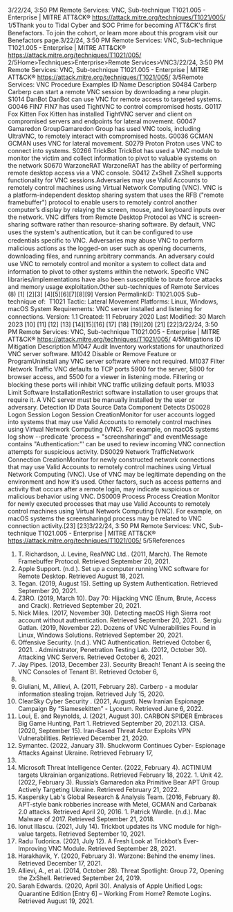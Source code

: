 3/22/24, 3:50 PM Remote Services: VNC, Sub-technique T1021.005 - Enterprise | MITRE ATT&CK®
https://attack.mitre.org/techniques/T1021/005/ 1/5Thank you to Tidal Cyber and SOC Prime for becoming ATT&CK's ﬁrst Benefactors. To join the cohort, or learn more about this program visit our
Benefactors page.3/22/24, 3:50 PM Remote Services: VNC, Sub-technique T1021.005 - Enterprise | MITRE ATT&CK®
https://attack.mitre.org/techniques/T1021/005/ 2/5Home>Techniques>Enterprise>Remote Services>VNC3/22/24, 3:50 PM Remote Services: VNC, Sub-technique T1021.005 - Enterprise | MITRE ATT&CK®
https://attack.mitre.org/techniques/T1021/005/ 3/5Remote Services: VNC
Procedure Examples
ID Name Description
S0484 Carberp Carberp can start a remote VNC session by downloading a new plugin.
S1014 DanBot DanBot can use VNC for remote access to targeted systems.
G0046 FIN7 FIN7 has used TightVNC to control compromised hosts.
G0117 Fox Kitten Fox Kitten has installed TightVNC server and client on compromised servers and endpoints for lateral
movement.
G0047 Gamaredon
GroupGamaredon Group has used VNC tools, including UltraVNC, to remotely interact with compromised hosts.
G0036 GCMAN GCMAN uses VNC for lateral movement.
S0279 Proton Proton uses VNC to connect into systems.
S0266 TrickBot TrickBot has used a VNC module to monitor the victim and collect information to pivot to valuable
systems on the network 
S0670 WarzoneRAT WarzoneRAT has the ability of performing remote desktop access via a VNC console.
S0412 ZxShell ZxShell supports functionality for VNC sessions.Adversaries may use Valid Accounts to remotely control machines using Virtual Network Computing (VNC). VNC is a platform-independent
desktop sharing system that uses the RFB ("remote framebuffer") protocol to enable users to remotely control another computer’s display by
relaying the screen, mouse, and keyboard inputs over the network.
VNC differs from Remote Desktop Protocol as VNC is screen-sharing software rather than resource-sharing software. By default, VNC uses
the system's authentication, but it can be conﬁgured to use credentials speciﬁc to VNC.
Adversaries may abuse VNC to perform malicious actions as the logged-on user such as opening documents, downloading ﬁles, and running
arbitrary commands. An adversary could use VNC to remotely control and monitor a system to collect data and information to pivot to other
systems within the network. Speciﬁc VNC libraries/implementations have also been susceptible to brute force attacks and memory usage
exploitation.Other sub-techniques of Remote Services (8)
[1]
[2][3]
[4][5][6][7][8][9]
Version PermalinkID: T1021.005
Sub-technique of:  T1021
 
Tactic: Lateral Movement
 
Platforms: Linux, Windows, macOS
 
System Requirements: VNC server installed and listening for connections.
Version: 1.1
Created: 11 February 2020
Last Modiﬁed: 30 March 2023
[10]
[11]
[12]
[13]
[14][15][16]
[17]
[18]
[19][20]
[21]
[22]3/22/24, 3:50 PM Remote Services: VNC, Sub-technique T1021.005 - Enterprise | MITRE ATT&CK®
https://attack.mitre.org/techniques/T1021/005/ 4/5Mitigations
ID Mitigation Description
M1047 Audit Inventory workstations for unauthorized VNC server software.
M1042 Disable or Remove
Feature or ProgramUninstall any VNC server software where not required.
M1037 Filter Network Traﬃc VNC defaults to TCP ports 5900 for the server, 5800 for browser access, and 5500 for a viewer in
listening mode. Filtering or blocking these ports will inhibit VNC traﬃc utilizing default ports.
M1033 Limit Software
InstallationRestrict software installation to user groups that require it. A VNC server must be manually
installed by the user or adversary.
Detection
ID Data Source Data Component Detects
DS0028 Logon Session Logon Session
CreationMonitor for user accounts logged into systems that may use Valid Accounts to
remotely control machines using Virtual Network Computing (VNC). For example, on
macOS systems log show --predicate 'process = "screensharingd" and
eventMessage contains "Authentication:"' can be used to review incoming VNC
connection attempts for suspicious activity.
DS0029 Network TraﬃcNetwork
Connection
CreationMonitor for newly constructed network connections that may use Valid Accounts to
remotely control machines using Virtual Network Computing (VNC). Use of VNC may be
legitimate depending on the environment and how it’s used. Other factors, such as
access patterns and activity that occurs after a remote login, may indicate suspicious
or malicious behavior using VNC.
DS0009 Process Process Creation Monitor for newly executed processes that may use Valid Accounts to remotely control
machines using Virtual Network Computing (VNC). For example, on macOS systems
the screensharingd process may be related to VNC connection activity.[23]
[23]3/22/24, 3:50 PM Remote Services: VNC, Sub-technique T1021.005 - Enterprise | MITRE ATT&CK®
https://attack.mitre.org/techniques/T1021/005/ 5/5References
1. T. Richardson, J. Levine, RealVNC Ltd.. (2011, March). The
Remote Framebuffer Protocol. Retrieved September 20, 2021.
2. Apple Support. (n.d.). Set up a computer running VNC
software for Remote Desktop. Retrieved August 18, 2021.
3. Tegan. (2019, August 15). Setting up System Authentication.
Retrieved September 20, 2021.
4. Z3RO. (2019, March 10). Day 70: Hijacking VNC (Enum, Brute,
Access and Crack). Retrieved September 20, 2021.
5. Nick Miles. (2017, November 30). Detecting macOS High
Sierra root account without authentication. Retrieved
September 20, 2021.
 . Sergiu Gatlan. (2019, November 22). Dozens of VNC
Vulnerabilities Found in Linux, Windows Solutions. Retrieved
September 20, 2021.
7. Offensive Security. (n.d.). VNC Authentication. Retrieved
October 6, 2021.
 . Administrator, Penetration Testing Lab. (2012, October 30).
Attacking VNC Servers. Retrieved October 6, 2021.
9. Jay Pipes. (2013, December 23). Security Breach! Tenant A is
seeing the VNC Consoles of Tenant B!. Retrieved October 6,
2021.
10. Giuliani, M., Allievi, A. (2011, February 28). Carberp - a modular
information stealing trojan. Retrieved July 15, 2020.
11. ClearSky Cyber Security . (2021, August). New Iranian
Espionage Campaign By “Siamesekitten” - Lyceum. Retrieved
June 6, 2022.
12. Loui, E. and Reynolds, J. (2021, August 30). CARBON SPIDER
Embraces Big Game Hunting, Part 1. Retrieved September 20,
2021.13. CISA. (2020, September 15). Iran-Based Threat Actor Exploits
VPN Vulnerabilities. Retrieved December 21, 2020.
14. Symantec. (2022, January 31). Shuckworm Continues Cyber-
Espionage Attacks Against Ukraine. Retrieved February 17,
2022.
15. Microsoft Threat Intelligence Center. (2022, February 4).
ACTINIUM targets Ukrainian organizations. Retrieved February
18, 2022.
1 . Unit 42. (2022, February 3). Russia’s Gamaredon aka Primitive
Bear APT Group Actively Targeting Ukraine. Retrieved February
21, 2022.
17. Kaspersky Lab's Global Research & Analysis Team. (2016,
February 8). APT-style bank robberies increase with Metel,
GCMAN and Carbanak 2.0 attacks. Retrieved April 20, 2016.
1 . Patrick Wardle. (n.d.). Mac Malware of 2017. Retrieved
September 21, 2018.
19. Ionut Illascu. (2021, July 14). Trickbot updates its VNC module
for high-value targets. Retrieved September 10, 2021.
20. Radu Tudorica. (2021, July 12). A Fresh Look at Trickbot’s
Ever-Improving VNC Module. Retrieved September 28, 2021.
21. Harakhavik, Y. (2020, February 3). Warzone: Behind the enemy
lines. Retrieved December 17, 2021.
22. Allievi, A., et al. (2014, October 28). Threat Spotlight: Group 72,
Opening the ZxShell. Retrieved September 24, 2019.
23. Sarah Edwards. (2020, April 30). Analysis of Apple Uniﬁed
Logs: Quarantine Edition [Entry 6] – Working From Home?
Remote Logins. Retrieved August 19, 2021.